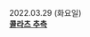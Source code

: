 2022.03.29 (화요일)  
<strong><u>[콜라츠 추측](https://programmers.co.kr/learn/courses/30/lessons/12943)</u></strong>
